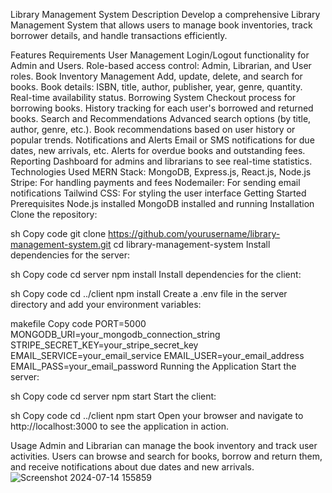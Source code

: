 Library Management System
Description
Develop a comprehensive Library Management System that allows users to manage book inventories, track borrower details, and handle transactions efficiently.

Features Requirements
User Management
Login/Logout functionality for Admin and Users.
Role-based access control: Admin, Librarian, and User roles.
Book Inventory Management
Add, update, delete, and search for books.
Book details: ISBN, title, author, publisher, year, genre, quantity.
Real-time availability status.
Borrowing System
Checkout process for borrowing books.
History tracking for each user's borrowed and returned books.
Search and Recommendations
Advanced search options (by title, author, genre, etc.).
Book recommendations based on user history or popular trends.
Notifications and Alerts
Email or SMS notifications for due dates, new arrivals, etc.
Alerts for overdue books and outstanding fees.
Reporting
Dashboard for admins and librarians to see real-time statistics.
Technologies Used
MERN Stack: MongoDB, Express.js, React.js, Node.js
Stripe: For handling payments and fees
Nodemailer: For sending email notifications
Tailwind CSS: For styling the user interface
Getting Started
Prerequisites
Node.js installed
MongoDB installed and running
Installation
Clone the repository:

sh
Copy code
git clone https://github.com/yourusername/library-management-system.git
cd library-management-system
Install dependencies for the server:

sh
Copy code
cd server
npm install
Install dependencies for the client:

sh
Copy code
cd ../client
npm install
Create a .env file in the server directory and add your environment variables:

makefile
Copy code
PORT=5000
MONGODB_URI=your_mongodb_connection_string
STRIPE_SECRET_KEY=your_stripe_secret_key
EMAIL_SERVICE=your_email_service
EMAIL_USER=your_email_address
EMAIL_PASS=your_email_password
Running the Application
Start the server:

sh
Copy code
cd server
npm start
Start the client:

sh
Copy code
cd ../client
npm start
Open your browser and navigate to http://localhost:3000 to see the application in action.

Usage
Admin and Librarian can manage the book inventory and track user activities.
Users can browse and search for books, borrow and return them, and receive notifications about due dates and new arrivals.![Screenshot 2024-07-14 155859](https://github.com/user-attachments/assets/dea2bf7e-3f89-47b1-8176-3ddf0bd46aac)
